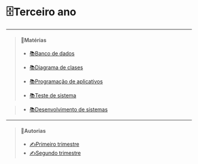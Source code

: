 # __🗄️Terceiro ano__

_________________         
> #### 📁Matérias
> - [📚Banco de dados](https://github.com/cemeterydriiver/portfolioDS/blob/main/3Ano/bancoDeDados/bancoDados.md)
>
> - [📚Diagrama de clases](https://github.com/cemeterydriiver/portfolioDS/blob/main/3Ano/diagramaClasses/diagramaClases.md)
>
> - [📚Programação de aplicativos](https://github.com/cemeterydriiver/portfolioDS/blob/main/3Ano/progDeApp/README.MD)
>
> - [📚Teste de sistema](https://github.com/cemeterydriiver/portfolioDS/blob/main/3Ano/testeDeSistema/testeSistema.md)

> - [📚Desenvolvimento de sistemas]()

_________________         
> #### 📁Autorias
> - [✍️Primeiro trimestre](https://github.com/cemeterydriiver/portfolioDS/tree/main/3Ano/autorias/1Trimestre)
> - [✍️Segundo trimestre](https://github.com/cemeterydriiver/portfolioDS/tree/main/3Ano/autorias/2Trimestre)
